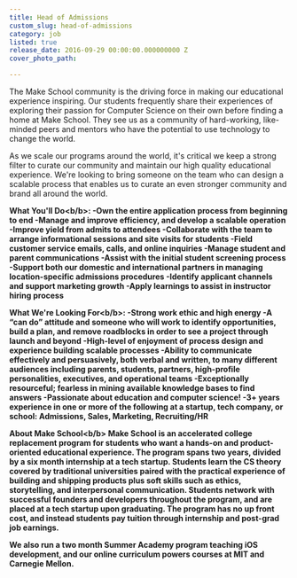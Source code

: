 ```yaml
---
title: Head of Admissions
custom_slug: head-of-admissions
category: job
listed: true
release_date: 2016-09-29 00:00:00.000000000 Z
cover_photo_path: 

---
```

The Make School community is the driving force in making our educational experience inspiring. Our students frequently share their experiences of exploring their passion for Computer Science on their own before finding a home at Make School. They see us as a community of hard-working, like-minded peers and mentors who have the potential to use technology to change the world.

As we scale our programs around the world, it's critical we keep a strong filter to curate our community and maintain our high quality educational experience. We're looking to bring someone on the team who can design a scalable process that enables us to curate an even stronger community and brand all around the world.


<b>What You'll Do<b/b>:
-Own the entire application process from beginning to end
-Manage and improve efficiency, and develop a scalable operation
-Improve yield from admits to attendees
-Collaborate with the team to arrange informational sessions and site visits for students
-Field customer service emails, calls, and online inquiries
-Manage student and parent communications
-Assist with the initial student screening process
-Support both our domestic and international partners in managing location-specific admissions procedures
-Identify applicant channels and support marketing growth
-Apply learnings to assist in instructor hiring process


<b>What We're Looking For<b/b>:
-Strong work ethic and high energy
-A “can do” attitude and someone who will work to identify opportunities, build a plan, and remove roadblocks in order to see a project through launch and beyond
-High-level of enjoyment of process design and experience building scalable processes
-Ability to communicate effectively and persuasively, both verbal and written, to many different audiences including parents, students, partners, high-profile personalities, executives, and operational teams
-Exceptionally resourceful; fearless in mining available knowledge bases to find answers
-Passionate about education and computer science!
-3+ years experience in one or more of the following at a startup, tech company, or school: Admissions, Sales, Marketing, Recruiting/HR


<b>About Make School<b/b>
Make School is an accelerated college replacement program for students who want a hands-on and product-oriented educational experience.  The program spans two years, divided by a six month internship at a tech startup. Students learn the CS theory covered by traditional universities paired with the practical experience of building and shipping products plus soft skills such as ethics, storytelling, and interpersonal communication.  Students network with successful founders and developers throughout the program, and are placed at a tech startup upon graduating. The program has no up front cost, and instead students pay tuition through internship and post-grad job earnings. 

We also run a two month Summer Academy program teaching iOS development, and our online curriculum powers courses at MIT and Carnegie Mellon.
